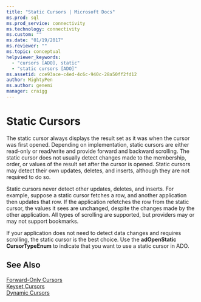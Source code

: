 ```yaml
---
title: "Static Cursors | Microsoft Docs"
ms.prod: sql
ms.prod_service: connectivity
ms.technology: connectivity
ms.custom: ""
ms.date: "01/19/2017"
ms.reviewer: ""
ms.topic: conceptual
helpviewer_keywords: 
  - "cursors [ADO], static"
  - "static cursors [ADO]"
ms.assetid: cce93ace-c4ed-4c6c-940c-28a50ff2fd12
author: MightyPen
ms.author: genemi
manager: craigg
---
```

# Static Cursors
The static cursor always displays the result set as it was when the cursor was first opened. Depending on implementation, static cursors are either read-only or read/write and provide forward and backward scrolling. The static cursor does not usually detect changes made to the membership, order, or values of the result set after the cursor is opened. Static cursors may detect their own updates, deletes, and inserts, although they are not required to do so.  
  
 Static cursors never detect other updates, deletes, and inserts. For example, suppose a static cursor fetches a row, and another application then updates that row. If the application refetches the row from the static cursor, the values it sees are unchanged, despite the changes made by the other application. All types of scrolling are supported, but providers may or may not support bookmarks.  
  
 If your application does not need to detect data changes and requires scrolling, the static cursor is the best choice. Use the **adOpenStatic CursorTypeEnum** to indicate that you want to use a static cursor in ADO.  
  
## See Also  
 [Forward-Only Cursors](../../../ado/guide/data/forward-only-cursors.md)   
 [Keyset Cursors](../../../ado/guide/data/keyset-cursors.md)   
 [Dynamic Cursors](../../../ado/guide/data/dynamic-cursors.md)
